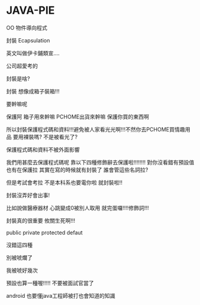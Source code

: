 # JAVA-PIE
OO 物件導向程式


封裝 Ecapsulation 

英文叫做伊卡鋪類宣....

公司超愛考的

封裝是啥?

封裝 想像成箱子裝箱!!!

要幹嘛呢

保護阿 箱子用來幹嘛 PCHOME出貨來幹嘛 保護你買的東西啊

所以封裝保護程式碼和資料!!!避免被人家看光光啊!!!不然你去PCHOME買情趣用品 要用裸裝嗎? 不是被看光了?

保護程式碼和資料不被外面影響 

我們用甚麼去保護程式碼呢 靠以下四種修飾辭去保護啦!!!!!!!! 對你沒看錯有預設值也有在保護拉 其實在寫的時候就有封裝了 誰會管這些名詞拉?

但是考試會考拉 不是本科系也要電你啦 就封裝啦!!

封裝沒弄好會出事!

比如說做醫療器材 心跳變成0被別人取用 就完蛋囉!!!!修飾詞!!!

封裝真的很重要 攸關生死啊!!!


public private protected defaut

沒錯這四種

別被唬爛了

我被唬好幾次


預設也算一種喔!!!!! 不要被面試官當了

android 也要懂java工程師被打也會知道的知識

